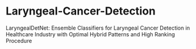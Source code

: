 # Laryngeal-Cancer-Detection
LaryngealDetNet: Ensemble Classifiers for Laryngeal Cancer Detection in Healthcare Industry with Optimal Hybrid Patterns and High Ranking  Procedure
